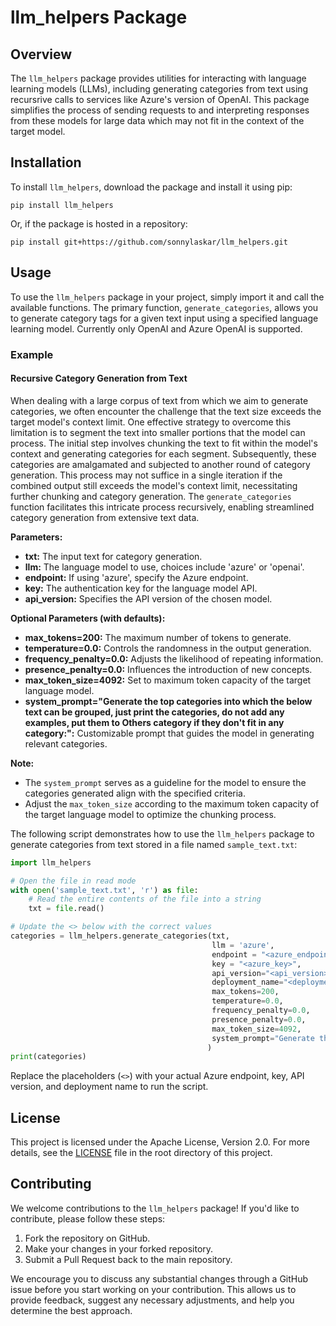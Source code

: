 # llm_helpers Package

## Overview

The `llm_helpers` package provides utilities for interacting with language learning models (LLMs), including generating categories from text using recursrive calls to services like Azure's version of OpenAI. This package simplifies the process of sending requests to and interpreting responses from these models for large data which may not fit in the context of the target model.

## Installation

To install `llm_helpers`, download the package and install it using pip:

```
pip install llm_helpers
```

Or, if the package is hosted in a repository:

```
pip install git+https://github.com/sonnylaskar/llm_helpers.git
```

## Usage

To use the `llm_helpers` package in your project, simply import it and call the available functions. The primary function, `generate_categories`, allows you to generate category tags for a given text input using a specified language learning model. 
Currently only OpenAI and Azure OpenAI is supported.

### Example

#### Recursive Category Generation from Text

When dealing with a large corpus of text from which we aim to generate categories, we often encounter the challenge that the text size exceeds the target model's context limit. One effective strategy to overcome this limitation is to segment the text into smaller portions that the model can process. The initial step involves chunking the text to fit within the model's context and generating categories for each segment. Subsequently, these categories are amalgamated and subjected to another round of category generation. This process may not suffice in a single iteration if the combined output still exceeds the model's context limit, necessitating further chunking and category generation. The `generate_categories` function facilitates this intricate process recursively, enabling streamlined category generation from extensive text data.

**Parameters:**
- **txt:** The input text for category generation.
- **llm:** The language model to use, choices include 'azure' or 'openai'.
- **endpoint:** If using 'azure', specify the Azure endpoint.
- **key:** The authentication key for the language model API.
- **api_version:** Specifies the API version of the chosen model.

**Optional Parameters (with defaults):**
- **max_tokens=200:** The maximum number of tokens to generate.
- **temperature=0.0:** Controls the randomness in the output generation.
- **frequency_penalty=0.0:** Adjusts the likelihood of repeating information.
- **presence_penalty=0.0:** Influences the introduction of new concepts.
- **max_token_size=4092:** Set to maximum token capacity of the target language model.
- **system_prompt="Generate the top categories into which the below text can be grouped, just print the categories, do not add any examples, put them to Others category if they don't fit in any category:":** Customizable prompt that guides the model in generating relevant categories.

**Note:** 
- The `system_prompt` serves as a guideline for the model to ensure the categories generated align with the specified criteria.
- Adjust the `max_token_size` according to the maximum token capacity of the target language model to optimize the chunking process.  

The following script demonstrates how to use the `llm_helpers` package to generate categories from text stored in a file named `sample_text.txt`:

```python
import llm_helpers

# Open the file in read mode
with open('sample_text.txt', 'r') as file:
    # Read the entire contents of the file into a string
    txt = file.read()

# Update the <> below with the correct values
categories = llm_helpers.generate_categories(txt, 
                                             llm = 'azure', 
                                             endpoint = "<azure_endpoint>", 
                                             key = "<azure_key>", 
                                             api_version="<api_version>", 
                                             deployment_name="<deployment_name>", 
                                             max_tokens=200, 
                                             temperature=0.0, 
                                             frequency_penalty=0.0, 
                                             presence_penalty=0.0, 
                                             max_token_size=4092, 
                                             system_prompt="Generate the top categories into which the below text can be grouped, just print the categories, do not add any examples, put them to Others category if they dont fit in any category: "
                                            )
print(categories)
```

Replace the placeholders (`<>`) with your actual Azure endpoint, key, API version, and deployment name to run the script.

## License

This project is licensed under the Apache License, Version 2.0. For more details, see the [LICENSE](LICENSE) file in the root directory of this project. 

## Contributing

We welcome contributions to the `llm_helpers` package! If you'd like to contribute, please follow these steps:

1. Fork the repository on GitHub.
2. Make your changes in your forked repository.
3. Submit a Pull Request back to the main repository.

We encourage you to discuss any substantial changes through a GitHub issue before you start working on your contribution. This allows us to provide feedback, suggest any necessary adjustments, and help you determine the best approach.
